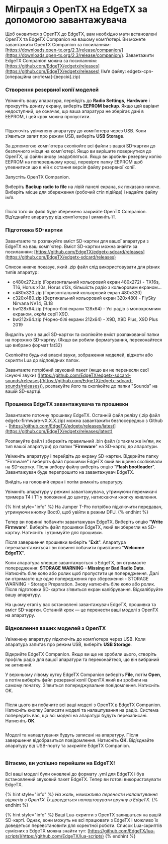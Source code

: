 # Міграція з OpenTX на EdgeTX за допомогою завантажувача

Щоб оновитися з OpenTX до EdgeTX, вам необхідно мати встановлені OpenTX та EdgeTX Companion на вашому комп’ютері. Ви можете завантажити OpenTX Companion за посиланням: [https://downloads.open-tx.org/2.3/release/companion/](https://downloads.open-tx.org/2.3/release/companion/). Завантажити EdgeTX Companion можна за посиланням: [https://github.com/EdgeTX/edgetx/releases](https://github.com/EdgeTX/edgetx/releases) (Ім’я файлу: edgetx-cpn-[операційна система]-[версія].zip)

### Створення резервної копії моделей

Увімкніть вашу апаратура, перейдіть до **Radio Settings**, **Hardware** і прокрутіть донизу екрану, виберіть **EEPROM backup**. Якщо цей варіант недоступний, це означає, що ваша апаратура не зберігає дані в EEPROM, і цей крок можна пропустити.&#x20;

<figure><img src="../.gitbook/assets/update14.png" alt=""><figcaption></figcaption></figure>

Підключіть увімкнену апаратуру до комп’ютера через USB. Коли зʼявиться запит про режим USB, виберіть **USB Storage**.&#x20;

За допомогою комп’ютера скопіюйте всі файли з вашої SD-картки до безпечного місця на комп’ютері. Якщо ви вирішите повернутися до OpenTX, ці файли знову знадобляться. Якщо ви зробили резервну копію EEPROM на попередньому кроці, перевірте папку EEPROM щоб упевнитися що в ній є остання версія файлу резервної копії.

Запустіть OpenTX Companion.&#x20;

Виберіть **Backup radio to file** на лівій панелі екрана, як показано нижче. Виберіть місце для збереження (робочий стіл підійде) і надайте файлу імʼя.

<figure><img src="../.gitbook/assets/update1.png" alt=""><figcaption></figcaption></figure>

Після того як файл буде збережено закрийте OpenTX Companion. Від’єднайте апаратуру від комп’ютера і вимкніть її.

### Підготовка SD-картки

Завантажте та розпакуйте вміст SD-картки для вашої апаратури з EdgeTX на ваш комп’ютер. Вміст SD-картки можна знайти за посиланням: [https://github.com/EdgeTX/edgetx-sdcard/releases](https://github.com/EdgeTX/edgetx-sdcard/releases)

Список нижче показує, який .zip файл слід використовувати для різних типів апаратур:

* c480x272.zip (Горизонтальний кольоровий екран 480x272) - TX16s, T16, Horus x10s, Horus x12s, більшість радіо з кольоровим екраном…
* c480x320.zip (Горизонтальний кольоровий екран 480x320)
* c320x480.zip (Вертикальний кольоровий екран 320x480) - FlySky Nirvana NV14, EL18
* bw128x64.zip (Чорно-білі екрани 128x64) - Усі радіо з монохромним екраном, _окрім_ серії X9D.
* bw212x64.zip (Чорно-білі екрани 212x64) - X9D, X9D Plus, X9D Plus 2019

Видаліть усе з вашої SD-картки та скопіюйте вміст розпакованої папки на порожню SD-картку. (Якщо ви робили форматування, переконайтеся що вибрано формат fat32)

Скопіюйте будь-які власні звуки, зображення моделей, віджети або скрипти Lua до відповідних папок.

Завантажте потрібний звуковий пакет (якщо ви не перенесли свої існуючі звуки) ([https://github.com/EdgeTX/edgetx-sdcard-sounds/releases](https://github.com/EdgeTX/edgetx-sdcard-sounds/releases)), розпакуйте його та скопіюйте до папки "Sounds" на вашій SD-картці.

### Прошивка EdgeTX завантажувача та прошивки 

Завантажте поточну прошивку EdgeTX. Останній файл релізу (.zip файл edgetx-firmware-vX.X.X.zip) можна завантажити безпосередньо з Github - [https://github.com/EdgeTX/edgetx/releases/latest](https://github.com/EdgeTX/edgetx/releases/latest)

Розпакуйте файл і збережіть правильний .bin файл (з таким же ім’ям, як тип вашої апаратури) до папки "**Firmware**" на SD-картці до апаратури.

Увімкніть апаратуру і перейдіть до екрану SD-картки. Відкрийте папку "Firmware" і виберіть файл прошивки EdgeTX який ви щойно скопіювали на SD-картку. Після вибору файлу виберіть опцію "**Flash bootloader**". Завантажувач буде перепрошито на завантажувач EdgeTX.

Вийдіть на головний екран і потім вимкніть апаратуру.

Увімкніть апаратуру у режимі завантажувача, утримуючи перемикачі тримера T4 і T1 у положенні до центру, натискаючи кнопку живлення.

{% hint style="info" %}
На Jumper T-Pro потрібно підключити передавач, утримуючи кнопку Boot0, щоб увійти в режим DFU.
{% endhint %}

Тепер ви повинні побачити завантажувач EdgeTX. Виберіть опцію "**Write Firmware**". Виберіть файл прошивки EdgeTX, який ви зберегли на SD-картку. Натисніть і утримуйте для прошивки.

Після завершення прошивки виберіть "**Exit**". Апаратура перезавантажиться і ви повинні побачити привітання "**Welcome EdgeTX**".

Коли апаратура уперше завантажується з EdgeTX, ви отримаєте попередження: **STORAGE WARNING - Missing or Bad Radio Data**. Натисніть біле коло або ролик щоб пропустити це попередження. Далі ви отримаєте ще одне попередження про збереження - STORAGE WARNING - Storage Preparation. Знову натисніть біле коло або ролик. Після підготовки SD-картки з’явиться екран калібрування. Відкалібруйте вашу апаратуру.

На цьому етапі у вас встановлені завантажувач EdgeTX, прошивка та вміст SD-картки. Останній крок — це перенести ваші моделі з OpenTX на апаратуру.&#x20;

### Відновлення ваших моделей з OpenTX

Увімкнену апаратуру підключіть до комп’ютера через USB. Коли апаратура запитає про режим USB, виберіть **USB Storage**.&#x20;

Відкрийте EdgeTX Companion. Якщо ви ще не зробили цього, створіть профіль радіо для вашої апаратури та переконайтеся, що він вибраний як активний.

У верхньому лівому кутку EdgeTX Companion виберіть **File**, потім **Open**, а потім виберіть файл резервної копії OpenTX який ви зробили на самому початку. З’явиться попереджувальне повідомлення. Натисніть OK.

<figure><img src="../.gitbook/assets/update11.png" alt=""><figcaption></figcaption></figure>

Після цього ви побачите всі ваші моделі з OpenTX в EdgeTX Companion. Натисніть кнопку Записати моделі та налаштування на радіо. Система попередить вас, що всі моделі на апаратурі будуть перезаписані. Натисніть **OK**.&#x20;

<figure><img src="../.gitbook/assets/update12.png" alt=""><figcaption></figcaption></figure>

Моделі та налаштування будуть записані на апаратуру. Після завершення відобразиться повідомлення. Натисніть **OK**. Від’єднайте апаратуру від USB-порту та закрийте EdgeTX Companion.

<figure><img src="../.gitbook/assets/update13.png" alt=""><figcaption></figcaption></figure>

### Вітаємо, ви успішно перейшли на EdgeTX!

Всі ваші моделі були оновлені до формату .yml для EdgeTX і був встановлений звуковий пакет EdgeTX. Тепер ви готові використовувати EdgeTX.

{% hint style="info" %}
_На жаль, неможливо перенести налаштування віджетів з OpenTX. Їх доведеться налаштовувати вручну в EdgeTX._
{% endhint %}

{% hint style="info" %}
Ваші Lua-скрипти з OpenTX залишаться на вашій SD-карті. Однак, вони можуть не всі працювати з EdgeTX і можливо їх доведеться перевстановити для коректної роботи. Список Lua-скриптів сумісних з EdgeTX можна знайти тут: [https://github.com/EdgeTX/lua-scripts](https://github.com/EdgeTX/lua-scripts)
{% endhint %}